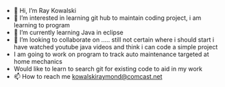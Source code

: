 - 👋 Hi, I’m Ray Kowalski
- 👀 I’m interested in learning git hub to maintain coding project, i am learning to program 
- 🌱 I’m currently learning Java in eclipse
- 💞️ I’m looking to collaborate on ..... still not certain where i should start i have watched youtube java videos and think i can code a simple project
- I am going to work on program to track auto maintenance targeted at home mechanics
- Would like to learn to search git for existing code to aid in my work
- 📫 How to reach me kowalskiraymond@comcast.net

<!---
kowalskiraymond/kowalskiraymond is a ✨ special ✨ repository because its `README.md` (this file) appears on your GitHub profile.
You can click the Preview link to take a look at your changes.
--->
